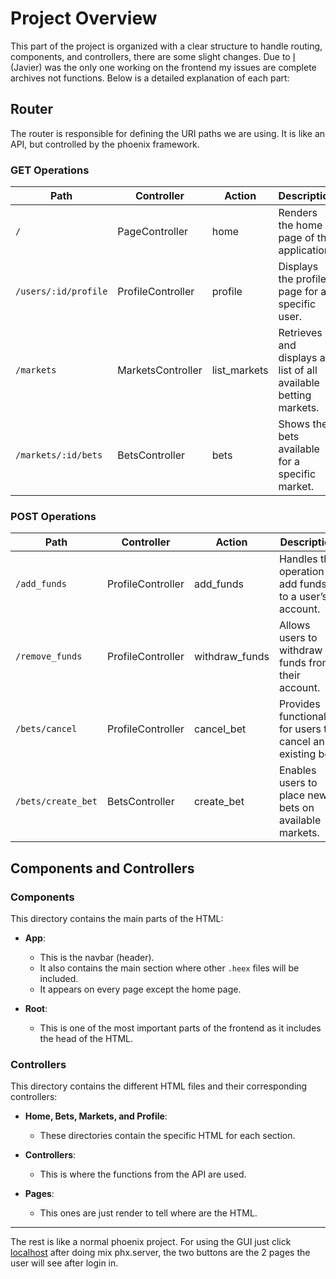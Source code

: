 

# Project Overview

This part of the project is organized with a clear structure to handle routing, components, and controllers, there are some slight changes. Due to [I](https://github.com/Javisantir) (Javier) was the only one working on the frontend my issues are complete archives not functions. Below is a detailed explanation of each part:

## Router

The router is responsible for defining the URI paths we are using. It is like an API, but controlled by the phoenix framework.

### GET Operations
| Path                 | Controller          | Action         | Description                                                 |
|----------------------|---------------------|----------------|-------------------------------------------------------------|
| `/`                  | PageController      | home           | Renders the home page of the application.                   |
| `/users/:id/profile` | ProfileController   | profile        | Displays the profile page for a specific user.              |
| `/markets`           | MarketsController   | list_markets   | Retrieves and displays a list of all available betting markets. |
| `/markets/:id/bets`  | BetsController      | bets           | Shows the bets available for a specific market.             |

### POST Operations
| Path               | Controller         | Action          | Description                                     |
|--------------------|--------------------|-----------------|-------------------------------------------------|
| `/add_funds`       | ProfileController  | add_funds       | Handles the operation to add funds to a user’s account. |
| `/remove_funds`    | ProfileController  | withdraw_funds  | Allows users to withdraw funds from their account.  |
| `/bets/cancel`     | ProfileController  | cancel_bet      | Provides functionality for users to cancel an existing bet. |
| `/bets/create_bet` | BetsController     | create_bet      | Enables users to place new bets on available markets.      |


## Components and Controllers

### Components

This directory contains the main parts of the HTML:

- **App**: 
  - This is the navbar (header).
  - It also contains the main section where other `.heex` files will be included.
  - It appears on every page except the home page.
  
- **Root**: 
  - This is one of the most important parts of the frontend as it includes the head of the HTML.

### Controllers

This directory contains the different HTML files and their corresponding controllers:

- **Home, Bets, Markets, and Profile**: 
  - These directories contain the specific HTML for each section.
  
- **Controllers**: 
  - This is where the functions from the API are used.

- **Pages**: 
    - This ones are just render to tell where are the HTML.

---
The rest is like a normal phoenix project. For using the GUI just click [localhost](http://localhost:4000) after doing mix phx.server,  the two buttons are the 2 pages the user will see after login in.